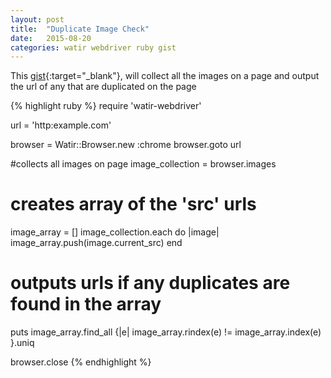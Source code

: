 ```yaml
---
layout: post
title:  "Duplicate Image Check"
date:   2015-08-20
categories: watir webdriver ruby gist
---
```

This [gist](https://gist.github.com/carldmitch/6488d383fd00c5c80453){:target="\_blank"},
will collect all the images on a page and output the url of any that are duplicated on the page

{% highlight ruby %}
require 'watir-webdriver'

url = 'http:example.com'

browser = Watir::Browser.new :chrome
browser.goto url

#collects all images on page
image_collection = browser.images

# creates array of the 'src' urls
image_array = []
image_collection.each do |image|
  image_array.push(image.current_src)
end

# outputs urls if any duplicates are found in the array
puts image_array.find_all {|e| image_array.rindex(e) != image_array.index(e) }.uniq 

browser.close
{% endhighlight %}

